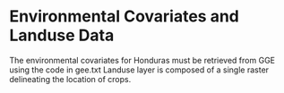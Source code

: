 # Environmental Covariates and Landuse Data

The environmental covariates for Honduras must be retrieved from GGE using the code in gee.txt
Landuse layer is composed of a single raster delineating the location of crops. 
